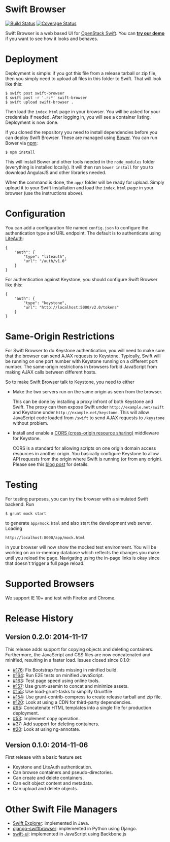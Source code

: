 Swift Browser
=============

[![Build Status](https://travis-ci.org/zerovm/swift-browser.svg?branch=master)](https://travis-ci.org/zerovm/swift-browser)
[![Coverage Status](https://codecov.io/github/zerovm/swift-browser/coverage.svg?branch=master)](https://codecov.io/github/zerovm/swift-browser?branch=master)

Swift Browser is a web based UI for [OpenStack Swift][]. You can
[**try our demo**][demo] if you want to see how it looks and behaves.


Deployment
==========

Deployment is simple: if you got this file from a release tarball or
zip file, then you simply need to upload all files in this folder to
Swift. That will look like this:

    $ swift post swift-browser
    $ swift post -r '.r:*' swift-browser
    $ swift upload swift-browser .

Then load the `index.html` page in your browser. You will be asked for
your credentials if needed. After logging in, you will see a container
listing. Deployment is now done.

If you cloned the repository you need to install dependencies before
you can deploy Swift Browser. These are managed using [Bower][]. You
can run Bower via [npm][]:

    $ npm install

This will install Bower and other tools needed in the `node_modules`
folder (everything is installed locally). It will then run `bower
install` for you to download AngularJS and other libraries needed.

When the command is done, the `app/` folder will be ready for upload.
Simply upload it to your Swift installation and load the `index.html`
page in your browser (use the instructions above).


Configuration
=============

You can add a configuration file named `config.json` to configure the
authentication type and URL endpoint. The default is to authenticate
using [LiteAuth][]:

    {
        "auth": {
            "type": "liteauth",
            "url": "/auth/v1.0"
        }
    }

For authentication against Keystone, you should configure Swift
Browser like this:

    {
        "auth": {
            "type": "keystone",
            "url": "http://localhost:5000/v2.0/tokens"
        }
    }


Same-Origin Restrictions
========================

For Swift Browser to do Keystone authentication, you will need to make
sure that the browser can send AJAX requests to Keystone. Typically,
Swift will be running on one port number with Keystone running on a
different port number. The same-origin restrictions in browsers forbid
JavaScript from making AJAX calls between different hosts.

So to make Swift Browser talk to Keystone, you need to either

* Make the two servers run on the same origin as seen from the
  browser.

  This can be done by installing a proxy infront of both Keystone and
  Swift. The proxy can then expose Swift under
  `http://example.net/swift` and Keystone under
  `http://example.net/keystone`. This will allow JavaScript code
  loaded from `/swift` to send AJAX requests to `/keystone` without
  problem.

* Install and enable a [CORS (cross-origin resource sharing)][cors]
  middleware for Keystone.

  CORS is a standard for allowing scripts on one origin domain access
  resources in another origin. You basically configure Keystone to
  allow API requests from the origin where Swift is running (or from
  any origin). Please see this [blog post][swift-cors] for details.


Testing
=======

For testing purposes, you can try the browser with a simulated Swift
backend. Run

    $ grunt mock start

to generate `app/mock.html` and also start the development web server.
Loading

    http://localhost:8000/app/mock.html

in your browser will now show the mocked test environment. You will be
working on an in-memory database which reflects the changes you make
until you reload the page. Navigating using the in-page links is okay
since that doesn't trigger a full page reload.


Supported Browsers
==================

We support IE 10+ and test with Firefox and Chrome.


Release History
===============

Version 0.2.0: 2014-11-17
-------------------------

This release adds support for copying objects and deleting containers.
Furthermore, the JavaScript and CSS files are now concatenated and
minified, resulting in a faster load. Issues closed since 0.1.0:

* [#176][]: Fix Bootstrap fonts missing in minified build.
* [#164][]: Run E2E tests on minified JavaScript.
* [#163][]: Test page speed using online tools.
* [#157][]: Use grunt-usemin to concat and minimize assets.
* [#155][]: Use load-grunt-tasks to simplify Gruntfile
* [#154][]: Use grunt-contrib-compress to create release tarball and
  zip file.
* [#120][]: Look at using a CDN for third-party dependencies.
* [#95][]: Concatenate HTML templates into a single file for
  production deployment.
* [#53][]: Implement copy operation.
* [#37][]: Add support for deleting containers.
* [#20][]: Look at using ng-annotate.

Version 0.1.0: 2014-11-06
-------------------------

First release with a basic feature set:

* Keystone and LiteAuth authentication.
* Can browse containers and pseudo-directories.
* Can create and delete containers.
* Can edit object content and metadata.
* Can upload and delete objects.


Other Swift File Managers
=========================

* [Swift Explorer][]: implemented in Java.
* [django-swiftbrowser][]: implemented in Python using Django.
* [swift-ui][]: implemented in JavaScript using Backbone.js

[OpenStack Swift]: http://docs.openstack.org/developer/swift/
[demo]: http://www.zerovm.org/swift-browser/
[Bower]: http://bower.io/
[npm]: https://www.npmjs.org/
[LiteAuth]: https://github.com/zerovm/liteauth
[cors]: https://developer.mozilla.org/en-US/docs/Web/HTTP/Access_control_CORS
[swift-cors]: http://blog.yunak.eu/2013/07/24/keystone_cors/
[Swift Explorer]: http://www.619.io/swift-explorer
[django-swiftbrowser]: https://github.com/cschwede/django-swiftbrowser
[swift-ui]: https://github.com/fanatic/swift-ui

[#176]: https://github.com/zerovm/swift-browser/issues/176
[#164]: https://github.com/zerovm/swift-browser/issues/164
[#163]: https://github.com/zerovm/swift-browser/issues/163
[#157]: https://github.com/zerovm/swift-browser/issues/157
[#155]: https://github.com/zerovm/swift-browser/issues/155
[#154]: https://github.com/zerovm/swift-browser/issues/154
[#120]: https://github.com/zerovm/swift-browser/issues/120
[#95]: https://github.com/zerovm/swift-browser/issues/95
[#53]: https://github.com/zerovm/swift-browser/issues/53
[#37]: https://github.com/zerovm/swift-browser/issues/37
[#20]: https://github.com/zerovm/swift-browser/issues/20
